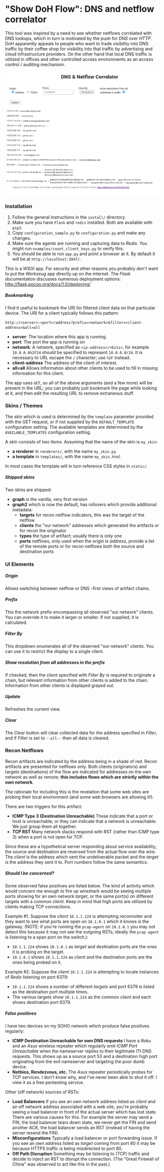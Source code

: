 # "Show DoH Flow": DNS and netflow correlator

This tool was inspired by a need to see whether netflows correlated with DNS lookups, which in turn is motivated by
the push for _DNS over HTTP_. DoH apparently appeals to people who want to trade visibility into DNS traffic by their
coffee shop for visibility into that traffic by advertising and cloud infrastructure providers. On the other hand
that local DNS traffic is utilized in offices and other controlled access environments as an access control / auditing
mechanism.

![Screen Shot](screenshot.png "screenshot")

### Installation

1. Follow the general instructions in the `install/` directory.
1. Make sure you have `Flask` and `redis` installed. Both are available with `pip3`.
1. Copy `configuration_sample.py` to `configuration.py` and make any changes.
1. Make sure the agents are running and capturing data to _Redis_. You might run `examples/count_client_keys.py` to verify this.
1. You should be able to run `app.py` and point a browser at it. By default it will be at `http://localhost:3047/`.

This is a _WSGI_ app. For security and other reasons you probably don't want to put the _Werkzeug_ app directly up
on the internet. The _Flask_ documentation discusses numerous deployment options: http://flask.pocoo.org/docs/1.0/deploying/

##### Bookmarking

I find it useful to bookmark the URI for filtered client data on that particular device. The URI for a client typically follows
this pattern:

    http://<server>:<port>/address?prefix=<network>&filter=<client-address>&all=all
    
* **server**: The location where this app is running.
* **port**: The port the app is running on
* **network**: A network, specified as `<ip-address>/<bits>`, for example `10.0.0.0%2F24` should be specified to represent `10.0.0.0/24`. It is necessary to URL escape the `/` character; use `%2F` instead.
* **client-address** The address of the client of interest.
* **all=all** Allows information about other clients to be used to fill in missing information for this client.

The app uses `GET`, so all of the above arguments (and a few more) will be present in the URL; you can probably just bookmark the page while looking at it, and then edit the resulting URL to remove extraneous stuff.

### Skins / Themes

The skin which is used is determined by the `template` parameter provided with the GET request, or if not supplied by the
`DEFAULT_TEMPLATE` configuration setting. The available templates are determined by the `AVAILABLE_TEMPLATES` configuration
setting.

A _skin_ consists of two items. Assuming that the name of the skin is `my_skin`:

* **a renderer** in `renderers/`, with the name `my_skin.py`
* **a template** in `templates/`, with the name `my_skin.html`

In most cases the template will in turn reference CSS styles in `static/`.

##### Shipped skins

Two skins are shipped:

* **graph** is the vanilla, very first version
* **graph2** which is now the default, has rollovers which provide additional metadata:
  * **targets** for recon netflow indicators, this was the target of the netflow
  * **clients** the "our network" addresses which generated the artifacts or for recon the originator
  * **types** the type of artifact; usually there is only one
  * **ports** netflows, only used when the origin is _address_, provide a list of the remote ports or for recon netflows both the source and destination ports

### UI Elements

##### Origin

Allows switching between netflow or DNS -first views of artifact chains.

##### Prefix

This the network prefix encompassing all observed "our network" clients. You can override it to make it larger or smaller. If not supplied, it is calculated.

##### Filter By

This dropdown enumerates all of the observed "our network" clients. You can use it to restrict the display to a single client.

##### Show resolution from all addresses in the prefix

If checked, then the client specified with _Filter By_ is required to originate a chain, but relevant information from other clients is added to the chain. Information from other clients is displayed grayed out.

##### Update

Refreshes the current view.

##### Clear

The _Clear_ button will clear collected data for the address specified in _Filter_, and if _Filter_ is set to
`--all--` then all data is cleared.

### Recon Netflows

Recon artifacts are indicated by the address being in a shade of red. Recon artifacts are presented for netflows only.
Both clients (originators) and targets (destinations) of the flow are indicated for addresses on the own network as well as remote; **this includes
flows which are strictly within the own network**.

The rationale for including this is the revelation that some web sites are probing their local environment (and some web browsers are
allowing it!).

There are two triggers for this artifact:

* **ICMP Type 3 (Destination Unreachable)** These indicate that a port or host is unreachable; or they can indicate that a network is
unreachable. We just group them all together.
* **TCP RST** Many network stacks respond with RST (rather than ICMP type 3) when a port is not open for TCP.

Since these are a hypothetical server responding about service availability, the source and
destination are reversed from the actual flow over the wire. The _client_ is the address which sent the undeliverable packet and the _target_
is the address they sent it to. Port numbers follow the same semantics.

##### Should I be concerned?

Some observed false positives are listed below. The kind of activity which would concern me enough to fire up wireshark would be seeing multiple
ports showing for an own network _target_, or the same port(s) on different targets with a common _client_. Keep in mind that high ports are
utilized by clients making TCP connections.

Example #1. Suppose the _client_ `10.1.1.224` is attempting reconnoiter and they want to see what ports are open on `10.1.0.1` which it knows is
the gateway. (NOTE: if you're running the `pcap-agent` on `10.1.0.1` you may not detect this because it may not see the outgoing RSTs;
ideally the `pcap-agent` is listening to a span port on the switch.):

* `10.1.1.224` shows `10.1.0.1` as _target_ and destination ports are the ones it is probing on the target.
* `10.1.0.1` shows `10.1.1.224` as _client_ and the destination ports are the ones being probed on it.

Example #2. Suppose the _client_ `10.1.1.224` is attempting to locate instances of _Redis_ listening on port 6379:

* `10.1.1.224` shows a number of different _targets_ and port 6379 is listed as the destination port multiple times.
* The various targets show `10.1.1.224` as the common _client_ and each shows destination port 6379.

##### False positives

I have two devices on my SOHO network which produce false positives regularly:

* **ICMP Destination Unreachable for own DNS requests** I have a _Roku_ and an _Asus_ wireless repeater which regularly emit _ICMP Port Unreachable_ when the nameserver replies to their legitimate (?) DNS requests. This shows up as a source port 53 and a destination high port originating from the evil nameserver and targeting the poor dumb device.
* **Netbios, Rendezvous, etc.** The _Asus_ repeater periodically probes for TCP services. I don't know why, and I've never been able to shut it off. I view it as a free pentesting service.

Other (off network) sources of RSTs:

* **Load Balancers** If you see an own network address listed as _client_ and an off network address associated with a web site, you're probably seeing a load balancer in front of the actual server which has lost state. There are various causes for this. For example the server may send a FIN, the load balancer tears down state, we never get the FIN and send another ACK, the load balancer sends an RST (instead of having the server resend the FIN).
* **Misconfigurations** Typically a load balancer or port forwarding issue. If you see an own address listed as _target_ coming from port 80 it may be because HTTPS traffic is being misdirected to port 80.
* **Off Path Disruption** Something may be listening to (TCP) traffic and decide to inject an RST to disrupt the connection. (The "Great Firewall of China" was observed to act like this in the past.)
